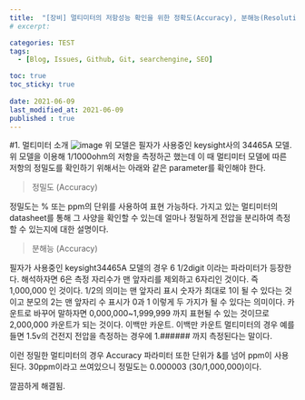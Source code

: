 ```yaml
---
title:  "[장비] 멀티미터의 저항성능 확인을 위한 정확도(Accuracy), 분해능(Resolution) 확인"
# excerpt: 

categories: TEST
tags:
  - [Blog, Issues, Github, Git, searchengine, SEO]

toc: true
toc_sticky: true
 
date: 2021-06-09
last_modified_at: 2021-06-09
published : true
---
```


#1. 멀티미터 소개
![image](https://user-images.githubusercontent.com/82863114/121308123-a6957c00-c93b-11eb-98d8-9bdfa639aa09.png)
위 모델은 필자가 사용중인 keysight사의 34465A 모델. 위 모델을 이용해 1/1000ohm의 저항을 측정하곤 했는데 이 때 멀티미터 모델에 따른 저항의 정밀도를 확인하기 위해서는 아래와 같은 parameter를 확인해야 한다. 

> 정밀도 (Accuracy)

정밀도는 % 또는 ppm의 단위를 사용하여 표현 가능하다. 
가지고 있는 멀티미터의 datasheet를 통해 그 사양을 확인할 수 있는데 얼마나 정밀하게 전압을 분리하여 측정할 수 있는지에 대한 설명이다. 

> 분해능 (Accuracy)

필자가 사용중인 keysight34465A 모델의 경우 6 1/2digit 이라는 파라미터가 등장한다. 해석하자면 6은 측정 자리수가 맨 앞자리를 제외하고 6자리인 것이다. 즉 1,000,000 인 것이다. 1/2의 의미는 맨 앞자리 표시 숫자가 최대로 1이 될 수 있다는 것이고 분모의 2는 맨 앞자리 수 표시가 0과 1 이렇게 두 가지가 될 수 있다는 의미이다. 카운트로 바꾸어 말하자면 0,000,000~1,999,999 까지 표현될 수 있는 것이므로 2,000,000 카운트가 되는 것이다. 이백만 카운트.
이백만 카운트 멀티미터의 경우 예를들면 1.5v의 건전지 전압을 측정하는 경우에 1.###### 까지 측정된다는 말이다. 

이런 정밀한 멀티미터의 경우 Accuracy 파라미터 또한 단위가 &를 넘어 ppm이 사용된다. 30ppm이라고 쓰여있으니 정밀도는 0.000003 (30/1,000,000)이다. 

깔끔하게 해결됨. 